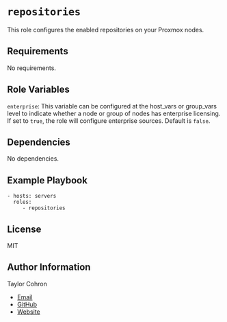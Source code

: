 `repositories`
=========

This role configures the enabled repositories on your Proxmox nodes.

Requirements
------------

No requirements. 

Role Variables
--------------

`enterprise`: This variable can be configured at the host_vars or group_vars level to indicate whether a node or group of nodes has enterprise licensing. If set to `true`, the role will configure enterprise sources. Default is `false`.

Dependencies
------------

No dependencies.

Example Playbook
----------------

    - hosts: servers
      roles:
         - repositories
License
-------

MIT

Author Information
------------------

Taylor Cohron  

* [Email](taylorcohrontech@gmail.com)
* [GitHub](https://github.com/untraceablez)
* [Website](https://taylorcohron.me)